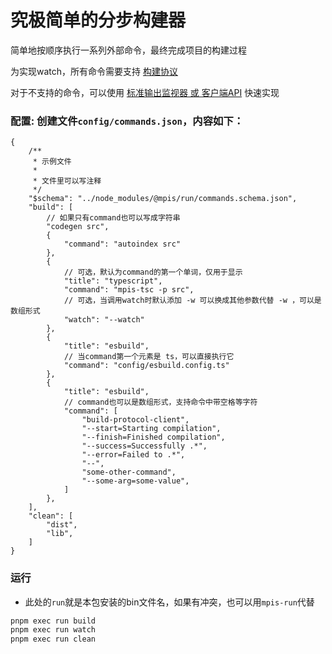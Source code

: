 # 究极简单的分步构建器

简单地按顺序执行一系列外部命令，最终完成项目的构建过程

为实现watch，所有命令需要支持 [构建协议](../shared)

对于不支持的命令，可以使用 [标准输出监视器 或 客户端API](../client) 快速实现


### 配置: 创建文件`config/commands.json`，内容如下：

```jsonc
{
	/**
	 * 示例文件
	 * 
	 * 文件里可以写注释
	 */
	"$schema": "../node_modules/@mpis/run/commands.schema.json",
	"build": [
		// 如果只有command也可以写成字符串
		"codegen src",
		{
			"command": "autoindex src"
		},
		{
			// 可选，默认为command的第一个单词，仅用于显示
			"title": "typescript",
			"command": "mpis-tsc -p src",
			// 可选，当调用watch时默认添加 -w 可以换成其他参数代替 -w ，可以是数组形式
			"watch": "--watch" 
		},
		{
			"title": "esbuild",
			// 当command第一个元素是 ts，可以直接执行它
			"command": "config/esbuild.config.ts"
		},
		{
			"title": "esbuild",
			// command也可以是数组形式，支持命令中带空格等字符
			"command": [
				"build-protocol-client",
				"--start=Starting compilation",
				"--finish=Finished compilation",
				"--success=Successfully .*",
				"--error=Failed to .*",
				"--",
				"some-other-command",
				"--some-arg=some-value",
			]
		},
	],
	"clean": [
		"dist",
		"lib",
	]
}
```

### 运行

* 此处的`run`就是本包安装的bin文件名，如果有冲突，也可以用`mpis-run`代替

```bash
pnpm exec run build
pnpm exec run watch
pnpm exec run clean
```
